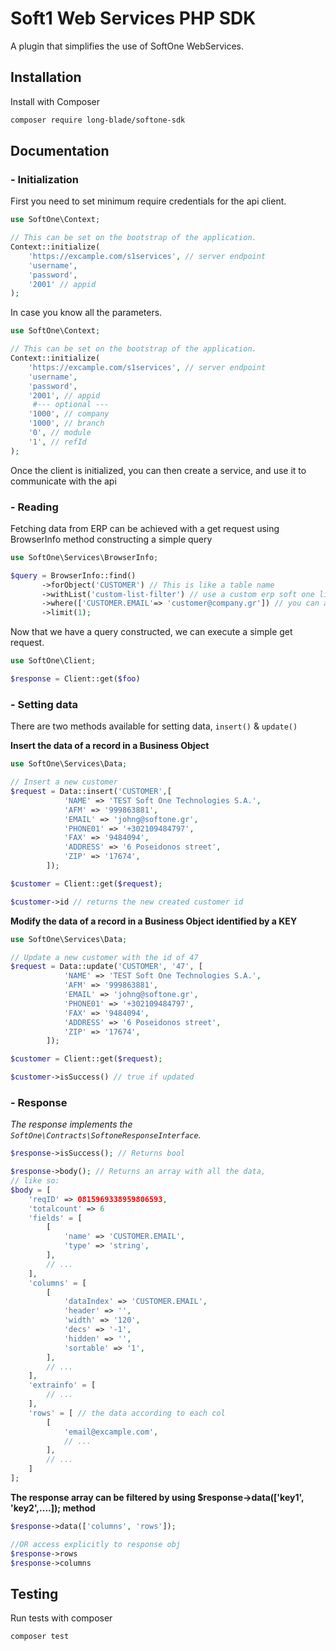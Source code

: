 # Soft1 Web Services PHP SDK

A plugin that simplifies the use of SoftOne WebServices.

## Installation
Install with Composer

```bash
composer require long-blade/softone-sdk
```

## Documentation

### - Initialization
First you need to set minimum require credentials for the api client.

```php
use SoftOne\Context;

// This can be set on the bootstrap of the application.
Context::initialize(
    'https://excample.com/s1services', // server endpoint
    'username',
    'password',
    '2001' // appid
);
```

In case you know all the parameters.

```php
use SoftOne\Context;

// This can be set on the bootstrap of the application.
Context::initialize(
    'https://excample.com/s1services', // server endpoint
    'username',
    'password',
    '2001', // appid
     #--- optional ---
    '1000', // company
    '1000', // branch
    '0', // module
    '1', // refId
);
```

Once the client is initialized, you can then create a service, and use it to communicate with the api

### - Reading
Fetching data from ERP can be achieved with a get request using BrowserInfo method constructing a simple query

```php
use SoftOne\Services\BrowserInfo;

$query = BrowserInfo::find()
       ->forObject('CUSTOMER') // This is like a table name
       ->withList('custom-list-filter') // use a custom erp soft one list filter
       ->where(['CUSTOMER.EMAIL'=> 'customer@company.gr']) // you can add filters like this
       ->limit(1);
```
Now that we have a query constructed, we can execute a simple get request.

```php
use SoftOne\Client;

$response = Client::get($foo)
```

### - Setting data
There are two methods available for setting data, `insert()` & `update()`

**Insert the data of a record in a Business Object**
```php
use SoftOne\Services\Data;

// Insert a new customer
$request = Data::insert('CUSTOMER',[
            'NAME' => 'TEST Soft One Technologies S.A.',
            'AFM' => '999863881',
            'EMAIL' => 'johng@softone.gr',
            'PHONE01' => '+302109484797',
            'FAX' => '9484094',
            'ADDRESS' => '6 Poseidonos street',
            'ZIP' => '17674',
        ]);

$customer = Client::get($request);

$customer->id // returns the new created customer id
```

**Modify the data of a record in a Business Object identified by a KEY**
```php
use SoftOne\Services\Data;

// Update a new customer with the id of 47
$request = Data::update('CUSTOMER', '47', [
            'NAME' => 'TEST Soft One Technologies S.A.',
            'AFM' => '999863881',
            'EMAIL' => 'johng@softone.gr',
            'PHONE01' => '+302109484797',
            'FAX' => '9484094',
            'ADDRESS' => '6 Poseidonos street',
            'ZIP' => '17674',
        ]);

$customer = Client::get($request);

$customer->isSuccess() // true if updated
```

### - Response
*The response implements the `SoftOne\Contracts\SoftoneResponseInterface`.*

```php
$response->isSuccess(); // Returns bool

$response->body(); // Returns an array with all the data,
// like so:
$body = [
    'reqID' => 0815969338959806593,
    'totalcount' => 6
    'fields' = [
        [
            'name' => 'CUSTOMER.EMAIL',
            'type' => 'string',
        ],
        // ...
    ],
    'columns' = [
        [
            'dataIndex' => 'CUSTOMER.EMAIL',
            'header' => '',
            'width' => '120',
            'decs' => '-1',
            'hidden' => '',
            'sortable' => '1',
        ],
        // ...
    ],
    'extrainfo' = [
        // ...
    ],
    'rows' = [ // the data according to each col
        [
            'email@excample.com',
            // ...
        ],
        // ...
    ]
];
```

**The response array can be filtered by using $response->data(['key1', 'key2',....]); method**

```php
$response->data(['columns', 'rows']);

//OR access explicitly to response obj
$response->rows
$response->columns
```

## Testing
Run tests with composer

```bash
composer test
```
